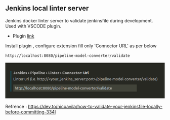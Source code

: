 ## Jenkins local linter server

Jenkins docker linter server to validate jenkinsfile during development. Used with VSCODE plugin.

- Plugin [link](https://marketplace.visualstudio.com/items?itemName=janjoerke.jenkins-pipeline-linter-connector)

Install plugin , configure extension fill only 'Connector URL' as per below

```sh
http://localhost:8080/pipeline-model-converter/validate
```

![Extension Settings](ss.png "Extension Settings")

Refrence : https://dev.to/nicoavila/how-to-validate-your-jenkinsfile-locally-before-committing-334l
